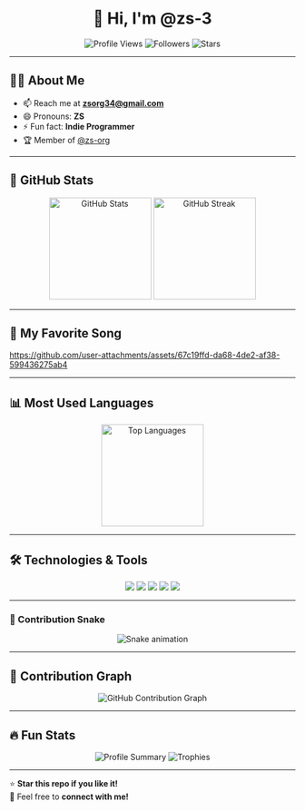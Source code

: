 <h1 align="center">👋 Hi, I'm @zs-3</h1>

<p align="center">
  <img src="https://komarev.com/ghpvc/?username=zs-3&style=flat-square&color=blue" alt="Profile Views"/>
  <img src="https://img.shields.io/github/followers/zs-3?label=Followers&style=flat-square" alt="Followers"/>
  <img src="https://img.shields.io/github/stars/zs-3?label=Stars&style=flat-square" alt="Stars"/>
</p>

---

## 👨‍💻 About Me
- 📫 Reach me at **zsorg34@gmail.com**
- 😄 Pronouns: **ZS**
- ⚡ Fun fact: **Indie Programmer**
- 🏆 Member of [@zs-org](https://github.com/zs-org)

---

## 🚀 GitHub Stats
<p align="center">
  <img src="https://github-readme-stats.vercel.app/api?username=zs-3&show_icons=true&theme=tokyonight&count_private=true" alt="GitHub Stats" height="180px"/>
  <img src="https://github-readme-streak-stats.herokuapp.com/?user=zs-3&theme=tokyonight" alt="GitHub Streak" height="180px"/>
</p>

---

## 🎵 My Favorite Song

https://github.com/user-attachments/assets/67c19ffd-da68-4de2-af38-599436275ab4

---


## 📊 Most Used Languages



<p align="center">
  <img src="https://github-readme-stats.vercel.app/api/top-langs/?username=zs-3&layout=compact&theme=tokyonight" alt="Top Languages" height="180px"/>
</p>

---

## 🛠️ Technologies & Tools
<p align="center">
  <img src="https://img.shields.io/badge/Code-C++-blue?style=flat-square&logo=cplusplus"/>
  <img src="https://img.shields.io/badge/Code-Python-yellow?style=flat-square&logo=python"/>
  <img src="https://img.shields.io/badge/Code-JavaScript-orange?style=flat-square&logo=javascript"/>
  <img src="https://img.shields.io/badge/Tools-Git-red?style=flat-square&logo=git"/>
  <img src="https://img.shields.io/badge/OS-Linux-green?style=flat-square&logo=linux"/>
</p>

---

### 🐍 Contribution Snake
<p align="center">
  <img src="dist/github-snake.svg" alt="Snake animation" />
</p>

---

## 🎯 Contribution Graph
<p align="center">
  <img src="https://github-readme-activity-graph.vercel.app/graph?username=zs-3&theme=tokyonight" alt="GitHub Contribution Graph"/>
</p>

---

## 🔥 Fun Stats
<p align="center">
  <img src="https://github-profile-summary-cards.vercel.app/api/cards/profile-details?username=zs-3&theme=tokyonight" alt="Profile Summary"/>
  <img src="https://github-profile-trophy.vercel.app/?username=zs-3&theme=tokyonight&row=1&no-frame=true" alt="Trophies"/>
</p>

---

⭐ **Star this repo if you like it!**  
💬 Feel free to **connect with me!**
